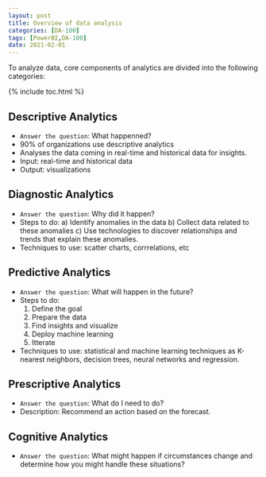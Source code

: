 ```yaml
---
layout: post
title: Overview of data analysis
categories: [DA-100]
tags: [PowerBI,DA-100]
date: 2021-02-01
---
```


To analyze data, core components of analytics are divided into the following categories:

{% include toc.html %}

## Descriptive Analytics
- `Answer the question`: What happenned?
- 90% of organizations use descriptive analytics
- Analyses the data coming in real-time and historical data for insights.
- Input: real-time and historical data
- Output: visualizations

## Diagnostic Analytics
- `Answer the question`: Why did it happen?
- Steps to do:
a) Identify anomalies in the data
b) Collect data related to these anomalies
c) Use technologies to discover relationships and trends that explain these anomalies.
- Techniques to use: scatter charts, corrrelations, etc


## Predictive Analytics
- `Answer the question`: What will happen in the future?
- Steps to do:
  1. Define the goal
  2. Prepare the data
  3. Find insights and visualize
  4. Deploy machine learning 
  5. Itterate
- Techniques to use: statistical and machine learning techniques as K-nearest neighbors, decision trees, neural networks and regression.

## Prescriptive Analytics
- `Answer the question`: What do I need to do?
- Description: Recommend an action based on the forecast.

## Cognitive Analytics
- `Answer the question`: What might happen if circumstances change and determine how you might handle these situations?
